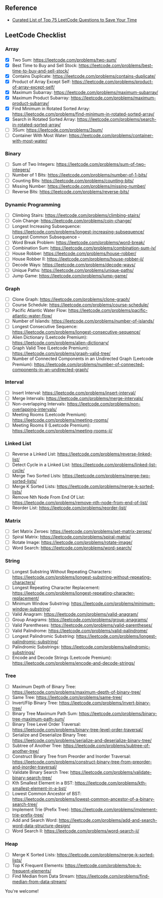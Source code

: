 ## Reference
- [Curated List of Top 75 LeetCode Questions to Save Your Time](https://www.teamblind.com/post/New-Year-Gift---List-of-Top-75-LeetCode-Questions-to-Save-Your-Time-OaM1orEU)

## LeetCode Checklist
### Array
- [X] Two Sum: https://leetcode.com/problems/two-sum/
- [X] Best Time to Buy and Sell Stock: https://leetcode.com/problems/best-time-to-buy-and-sell-stock/
- [X] Contains Duplicate: https://leetcode.com/problems/contains-duplicate/
- [X] Product of Array Except Self: https://leetcode.com/problems/product-of-array-except-self/
- [X] Maximum Subarray: https://leetcode.com/problems/maximum-subarray/
- [X] Maximum Product Subarray: https://leetcode.com/problems/maximum-product-subarray/
- [X] Find Minimum in Rotated Sorted Array: https://leetcode.com/problems/find-minimum-in-rotated-sorted-array/
- [X] Search in Rotated Sorted Array: https://leetcode.com/problems/search-in-rotated-sorted-array/
- [ ] 3Sum: https://leetcode.com/problems/3sum/
- [ ] Container With Most Water: https://leetcode.com/problems/container-with-most-water/

### Binary
- [ ] Sum of Two Integers: https://leetcode.com/problems/sum-of-two-integers/
- [ ] Number of 1 Bits: https://leetcode.com/problems/number-of-1-bits/
- [ ] Counting Bits: https://leetcode.com/problems/counting-bits/
- [ ] Missing Number: https://leetcode.com/problems/missing-number/
- [ ] Reverse Bits: https://leetcode.com/problems/reverse-bits/

### Dynamic Programming
- [ ] Climbing Stairs: https://leetcode.com/problems/climbing-stairs/
- [ ] Coin Change: https://leetcode.com/problems/coin-change/
- [ ] Longest Increasing Subsequence: https://leetcode.com/problems/longest-increasing-subsequence/
- [ ] Longest Common Subsequence -
- [ ] Word Break Problem: https://leetcode.com/problems/word-break/
- [ ] Combination Sum: https://leetcode.com/problems/combination-sum-iv/
- [ ] House Robber: https://leetcode.com/problems/house-robber/
- [ ] House Robber II: https://leetcode.com/problems/house-robber-ii/
- [ ] Decode Ways: https://leetcode.com/problems/decode-ways/
- [ ] Unique Paths: https://leetcode.com/problems/unique-paths/
- [ ] Jump Game: https://leetcode.com/problems/jump-game/

### Graph
- [ ] Clone Graph: https://leetcode.com/problems/clone-graph/
- [ ] Course Schedule: https://leetcode.com/problems/course-schedule/
- [ ] Pacific Atlantic Water Flow: https://leetcode.com/problems/pacific-atlantic-water-flow/
- [ ] Number of Islands: https://leetcode.com/problems/number-of-islands/
- [ ] Longest Consecutive Sequence: https://leetcode.com/problems/longest-consecutive-sequence/
- [ ] Alien Dictionary (Leetcode Premium): https://leetcode.com/problems/alien-dictionary/
- [ ] Graph Valid Tree (Leetcode Premium): https://leetcode.com/problems/graph-valid-tree/
- [ ] Number of Connected Components in an Undirected Graph (Leetcode Premium): https://leetcode.com/problems/number-of-connected-components-in-an-undirected-graph/

### Interval
- [ ] Insert Interval: https://leetcode.com/problems/insert-interval/
- [ ] Merge Intervals: https://leetcode.com/problems/merge-intervals/
- [ ] Non-overlapping Intervals: https://leetcode.com/problems/non-overlapping-intervals/
- [ ] Meeting Rooms (Leetcode Premium): https://leetcode.com/problems/meeting-rooms/
- [ ] Meeting Rooms II (Leetcode Premium): https://leetcode.com/problems/meeting-rooms-ii/

### Linked List
- [ ] Reverse a Linked List: https://leetcode.com/problems/reverse-linked-list/
- [ ] Detect Cycle in a Linked List: https://leetcode.com/problems/linked-list-cycle/
- [ ] Merge Two Sorted Lists: https://leetcode.com/problems/merge-two-sorted-lists/
- [ ] Merge K Sorted Lists: https://leetcode.com/problems/merge-k-sorted-lists/
- [ ] Remove Nth Node From End Of List: https://leetcode.com/problems/remove-nth-node-from-end-of-list/
- [ ] Reorder List: https://leetcode.com/problems/reorder-list/

### Matrix

- [ ] Set Matrix Zeroes: https://leetcode.com/problems/set-matrix-zeroes/
- [ ] Spiral Matrix: https://leetcode.com/problems/spiral-matrix/
- [ ] Rotate Image: https://leetcode.com/problems/rotate-image/
- [ ] Word Search: https://leetcode.com/problems/word-search/

### String

- [ ] Longest Substring Without Repeating Characters: https://leetcode.com/problems/longest-substring-without-repeating-characters/
- [ ] Longest Repeating Character Replacement: https://leetcode.com/problems/longest-repeating-character-replacement/
- [ ] Minimum Window Substring: https://leetcode.com/problems/minimum-window-substring/
- [ ] Valid Anagram: https://leetcode.com/problems/valid-anagram/
- [ ] Group Anagrams: https://leetcode.com/problems/group-anagrams/
- [ ] Valid Parentheses: https://leetcode.com/problems/valid-parentheses/
- [ ] Valid Palindrome: https://leetcode.com/problems/valid-palindrome/
- [ ] Longest Palindromic Substring: https://leetcode.com/problems/longest-palindromic-substring/
- [ ] Palindromic Substrings: https://leetcode.com/problems/palindromic-substrings/
- [ ] Encode and Decode Strings (Leetcode Premium): https://leetcode.com/problems/encode-and-decode-strings/

### Tree

- [ ] Maximum Depth of Binary Tree: https://leetcode.com/problems/maximum-depth-of-binary-tree/
- [ ] Same Tree: https://leetcode.com/problems/same-tree/
- [ ] Invert/Flip Binary Tree: https://leetcode.com/problems/invert-binary-tree/
- [ ] Binary Tree Maximum Path Sum: https://leetcode.com/problems/binary-tree-maximum-path-sum/
- [ ] Binary Tree Level Order Traversal: https://leetcode.com/problems/binary-tree-level-order-traversal/
- [ ] Serialize and Deserialize Binary Tree: https://leetcode.com/problems/serialize-and-deserialize-binary-tree/
- [ ] Subtree of Another Tree: https://leetcode.com/problems/subtree-of-another-tree/
- [ ] Construct Binary Tree from Preorder and Inorder Traversal: https://leetcode.com/problems/construct-binary-tree-from-preorder-and-inorder-traversal/
- [ ] Validate Binary Search Tree: https://leetcode.com/problems/validate-binary-search-tree/
- [ ] Kth Smallest Element in a BST: https://leetcode.com/problems/kth-smallest-element-in-a-bst/
- [ ] Lowest Common Ancestor of BST: https://leetcode.com/problems/lowest-common-ancestor-of-a-binary-search-tree/
- [ ] Implement Trie (Prefix Tree): https://leetcode.com/problems/implement-trie-prefix-tree/
- [ ] Add and Search Word: https://leetcode.com/problems/add-and-search-word-data-structure-design/
- [ ] Word Search II: https://leetcode.com/problems/word-search-ii/

### Heap

- [ ] Merge K Sorted Lists: https://leetcode.com/problems/merge-k-sorted-lists/
- [ ] Top K Frequent Elements: https://leetcode.com/problems/top-k-frequent-elements/
- [ ] Find Median from Data Stream: https://leetcode.com/problems/find-median-from-data-stream/

You're welcome!
